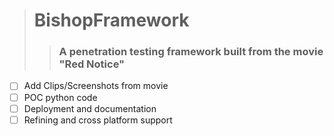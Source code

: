 > # BishopFramework
> > ### A penetration testing framework built from the movie "Red Notice"

- [ ] Add Clips/Screenshots from movie
- [ ] POC python code
- [ ] Deployment and documentation
- [ ] Refining and cross platform support
